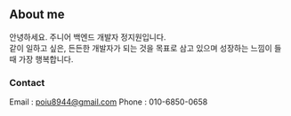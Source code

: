 ## About me

안녕하세요. 주니어 백엔드 개발자 정지원입니다.  
같이 일하고 싶은, 든든한 개발자가 되는 것을 목표로 삼고 있으며 성장하는 느낌이 들 때 가장 행복합니다.

### Contact

Email : poiu8944@gmail.com
Phone : 010-6850-0658

